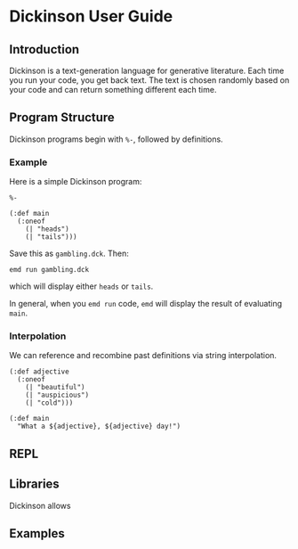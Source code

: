 # Dickinson User Guide

## Introduction

Dickinson is a text-generation language for generative literature. Each time you run your
code, you get back text. The text is chosen randomly based on your code and can
return something different each time.

## Program Structure

Dickinson programs begin with `%-`, followed by definitions.

### Example

Here is a simple Dickinson program:

```
%-

(:def main
  (:oneof
    (| "heads")
    (| "tails")))
```

Save this as `gambling.dck`. Then:

```
emd run gambling.dck
```

which will display either `heads` or `tails`.

In general, when you `emd run` code, `emd` will display the result of evaluating `main`.

### Interpolation

We can reference and recombine past definitions via string interpolation.

```
(:def adjective
  (:oneof
    (| "beautiful")
    (| "auspicious")
    (| "cold")))

(:def main
  "What a ${adjective}, ${adjective} day!")
```

## REPL

## Libraries

Dickinson allows

## Examples
